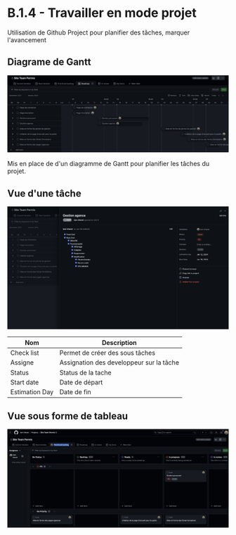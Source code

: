 # **B.1.4** - Travailler en mode projet

Utilisation de Github Project pour planifier des tâches, marquer l'avancement

## **Diagrame de Gantt**

![Gantt](/assets/img/st1/41.png)

Mis en place de d'un diagramme de Gantt pour planifier les tâches du projet.

## **Vue d'une tâche**

![Vue d'une tache](/assets/img/st1/42.png)

| Nom            | Description                              |
| -------------- | ---------------------------------------- |
| Check list     | Permet de créer des sous tâches          |
| Assigne        | Assignation des developpeur sur la tâche |
| Status         | Status de la tache                       |
| Start date     | Date de départ                           |
| Estimation Day | Date de fin                              |


## **Vue sous forme de tableau**

![Vue sous forme de tableau](/assets/img/st1/43.png)